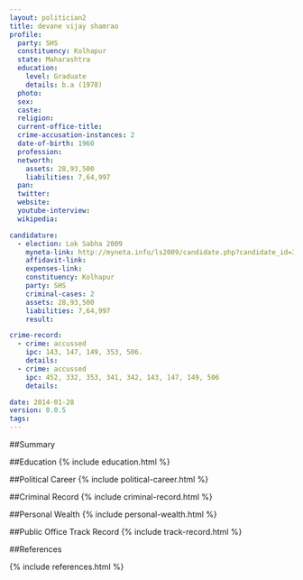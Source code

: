 ```yaml
---
layout: politician2
title: devane vijay shamrao
profile: 
  party: SHS
  constituency: Kolhapur
  state: Maharashtra
  education: 
    level: Graduate
    details: b.a (1978)
  photo: 
  sex: 
  caste: 
  religion: 
  current-office-title: 
  crime-accusation-instances: 2
  date-of-birth: 1960
  profession: 
  networth: 
    assets: 28,93,500
    liabilities: 7,64,997
  pan: 
  twitter: 
  website: 
  youtube-interview: 
  wikipedia: 

candidature: 
  - election: Lok Sabha 2009
    myneta-link: http://myneta.info/ls2009/candidate.php?candidate_id=3793
    affidavit-link: 
    expenses-link: 
    constituency: Kolhapur 
    party: SHS
    criminal-cases: 2
    assets: 28,93,500
    liabilities: 7,64,997
    result:  

crime-record: 
  - crime: accussed
    ipc: 143, 147, 149, 353, 506.
    details:  
  - crime: accussed
    ipc: 452, 332, 353, 341, 342, 143, 147, 149, 506
    details:  

date: 2014-01-28
version: 0.0.5
tags: 
---
```

##Summary


##Education
{% include education.html %}


##Political Career
{% include political-career.html %}


##Criminal Record
{% include criminal-record.html %}


##Personal Wealth
{% include personal-wealth.html %}


##Public Office Track Record
{% include track-record.html %}


##References


{% include references.html %}
